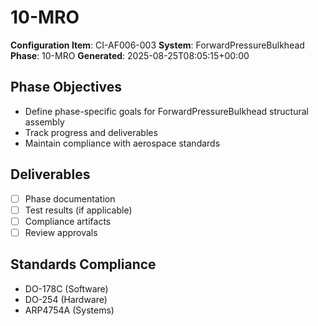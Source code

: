 # 10-MRO

**Configuration Item**: CI-AF006-003
**System**: ForwardPressureBulkhead
**Phase**: 10-MRO
**Generated**: 2025-08-25T08:05:15+00:00

## Phase Objectives
- Define phase-specific goals for ForwardPressureBulkhead structural assembly
- Track progress and deliverables
- Maintain compliance with aerospace standards

## Deliverables
- [ ] Phase documentation
- [ ] Test results (if applicable)
- [ ] Compliance artifacts
- [ ] Review approvals

## Standards Compliance
- DO-178C (Software)
- DO-254 (Hardware)
- ARP4754A (Systems)

